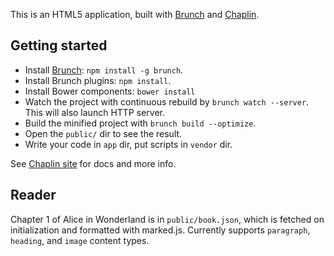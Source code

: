 This is an HTML5 application, built with
[Brunch](http://brunch.io) and
[Chaplin](http://chaplinjs.org).

## Getting started
* Install [Brunch](http://brunch.io): `npm install -g brunch`.
* Install Brunch plugins: `npm install`.
* Install Bower components: `bower install`
* Watch the project with continuous rebuild by
`brunch watch --server`. This will also launch HTTP server.
* Build the minified project with `brunch build --optimize`.
* Open the `public/` dir to see the result.
* Write your code in `app` dir, put scripts in `vendor` dir.

See [Chaplin site](http://chaplinjs.org) for docs and more info.

## Reader
Chapter 1 of Alice in Wonderland is in `public/book.json`, which is fetched on initialization and
formatted with marked.js. Currently supports `paragraph`, `heading`, and `image` content types.